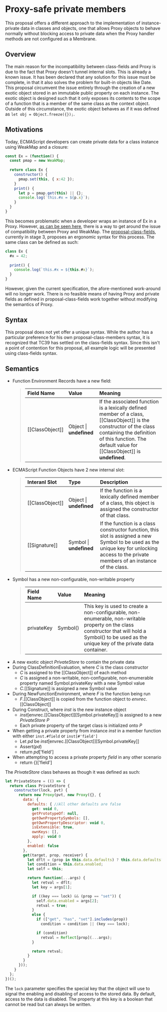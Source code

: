 # Proxy-safe private members

This proposal offers a different approach to the implementation of instance-private data in classes and objects, one that allows Proxy objects to behave normally without blocking access to private data when the Proxy handler methods are not configured as a Membrane.

## Overview

The main reason for the incompatibility between class-fields and Proxy is due to the fact that Proxy doesn't tunnel internal slots. This is already a known issue. It has been declared that any solution for this issue must be complete, in that it also solves the problem for built-in objects like Date. This proposal circumvent the issue entirely through the creation of a new exotic object stored in an immutable public property on each instance. The exotic object is designed such that it only exposes its contents to the scope of a function that is a member of the same class as the context object. Outside of this circumstance, the exotic object behaves as if it was defined as `let obj = Object.freeze({});`.

## Motivations

Today, ECMAScript developers can create private data for a class instance using WeakMap and a closure:

```js
const Ex = (function() {
  const pmap = new WeakMap;
  
  return class Ex {
    constructor() {
      pmap.set(this, { x:42 });
    }
    print() {
      let p = pmap.get(this) || {};
      console.log(`this.#x = ${p.x}`);
    }
  }
}
```

This becomes problematic when a developer wraps an instance of Ex in a Proxy. However, [as can be seen here](https://stackblitz.com/edit/js-dhethl), there is a way to get around the issue of compatibility between Proxy and WeakMap. The [proposal-class-fields](https://github.com/tc39/proposal-class-fields), currently in stage 3, proposes an ergonomic syntax  for this process. The same class can be defined as such:

```js
class Ex {
  #x = 42;
  
  print() {
    console.log(`this.#x = ${this.#x}`);
  }
}
```
However, given the current specification, the afore-mentioned work-around will no longer work. There is no feasible means of having Proxy and private fields as defined in proposal-class-fields work together without modifying the semantics of Proxy.

## Syntax

This proposal does not yet offer a unique syntax. While the author has a particular preference for his own proposal-class-members syntax, it is recognized that TC39 has settled on the class-fields syntax. Since this isn't a point of contention for this proposal, all example logic will be presented using class-fields syntax.

## Semantics

* Function Environment Records have a new field:
  > | Field Name | Value | Meaning |
  > |:-|:-|:-|
  > | \[\[ClassObject]] | Object \| **undefined** | If the associated function is a lexically defined member of a class, \[\[ClassObject]] is the constructor of the class containing the definition of this function. The default value for \[\[ClassObject]] is **undefined**. |
* ECMAScript Function Objects have 2 new internal slot:
  > | Interanl Slot | Type | Description |
  > |:-|:-|:-|
  > | \[\[ClassObject]] | Object \| **undefined** | If the function is a lexically defined member of a class, this object is assigned the constructor of that class. |
  > | \[\[Signature]] | Symbol \| **undefined** | If the function is a class constructor function, this slot is assigned a new Symbol to be used as the unique key for unlocking access to the private members of an instance of the class.|
* Symbol has a new non-configurable, non-writable property
  > | Field Name | Value | Meaning |
  > |:-|:-|:-|
  > | privateKey | Symbol() | This key is used to create a non-configurable, non-enumerable, non-writable property on the class constructor that will hold a Symbol() to be used as the unique key of the private data container.
* A new exotic object _PrivateStore_ to contain the private data
* During ClassDefinitionEvaluation, where _C_ is the class constructor
  * _C_ is assigned to the \[\[ClassObject]] of each method
  * _C_ is assigned a non-writable, non-configurable, non-enumerable property named Symbol.privateKey with a new Symbol value
  * _C_.\[\[Signature]] is assigned a new Symbol value
* During NewFunctionEnvironment, where _F_ is the function being run
  * _F_.\[\[ClassObject]] is copied from the function object to _envrec_.\[\[ClassObject]]
* During Construct, where _inst_ is the new instance object
  * _inst_\[envrec.\[\[ClassObject]]\[Symbol.privateKey]] is assigned to a new _PrivateStore_ _P_
  * Each private property of the target class is initialized onto _P_
* When getting a private property from instance _inst_ in a member function with either `inst.#field` or `inst[#'field']`
  * Let _pd_ be _inst_\[envrec.\[\[ClassObject]]\[Symbol.privateKey]]
  * Assert(_pd_)
  * return _pd_['field']
* When attempting to access a private property _field_ in any other scenario
  * return {}['field']

The _PrivateStore_ class behaves as though it was defined as such:

```js
let PrivateStore = (() => {
  return class PrivateStore {
    constructor(lock, pvt) {
      return new Proxy(pvt, new Proxy({}, {
        data: {
          defaults: { //All other defaults are false
            get: void 0,
            getPrototypeOf: null,
            getOwnPropertySymbols: [],
            getOwnPropertyDescriptor: void 0,
            isExtensible: true,
            ownKeys: [],
            apply: void 0
          },
          enabled: false
        },
        get(target, prop, receiver) {
          let dflt = (prop in this.data.defaults) ? this.data.defaults[prop] : false;
          let condition = this.data.enabled;
          let self = this;

          return function(...args) {
            let retval = dflt;
            let key = args[1];

            if ((key === lock) && (prop == "set")) {
              self.data.enabled = args[2];
              retval = true;
            }
            else {
              if (["get", "has", "set"].includes(prop))
                condition = condition || (key === lock);

              if (condition)
                retval = Reflect[prop](...args);
            }

            return retval;          
          }
        }
      }));
    }
  };
})();
```

The `lock` parameter specifies the special key that the object will use to signal the enabling and disabling of access to the stored data. By default, access to the data is disabled. The property at this key is a boolean that cannot be read but can always be written.
